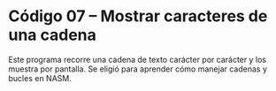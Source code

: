 # Código 07 – Mostrar caracteres de una cadena

Este programa recorre una cadena de texto carácter por carácter y los muestra por pantalla. Se eligió para aprender cómo manejar cadenas y bucles en NASM.
